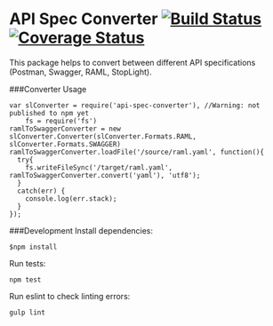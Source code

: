 # API Spec Converter [![Build Status](https://travis-ci.org/stoplightio/api-spec-converter.svg)](https://travis-ci.org/stoplightio/api-spec-converter) [![Coverage Status](https://coveralls.io/repos/stoplightio/api-spec-converter/badge.svg?branch=master&service=github)](https://coveralls.io/github/stoplightio/api-spec-converter?branch=master)

This package helps to convert between different API specifications (Postman, Swagger, RAML, StopLight).

###Converter Usage
```
var slConverter = require('api-spec-converter'), //Warning: not published to npm yet
    fs = require('fs')
ramlToSwaggerConverter = new slConverter.Converter(slConverter.Formats.RAML, slConverter.Formats.SWAGGER)
ramlToSwaggerConverter.loadFile('/source/raml.yaml', function(){
  try{
    fs.writeFileSync('/target/raml.yaml', ramlToSwaggerConverter.convert('yaml'), 'utf8');
  }
  catch(err) {
    console.log(err.stack);
  }
});
```
###Development
Install dependencies:
```
$npm install
```

Run tests:
```
npm test
```

Run eslint to check linting errors:
```
gulp lint

